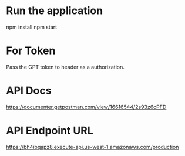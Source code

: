 # Run the application
npm install
npm start

# For Token
Pass the GPT token to header as a authorization.

# API Docs
https://documenter.getpostman.com/view/16616544/2s93z6cPFD

# API Endpoint URL
https://bh4ibqapz8.execute-api.us-west-1.amazonaws.com/production
